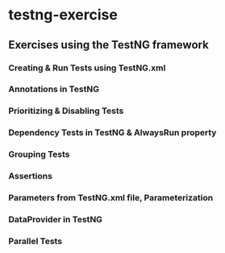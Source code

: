 # testng-exercise
## Exercises using the TestNG framework

### Creating & Run Tests using TestNG.xml
### Annotations in TestNG
### Prioritizing & Disabling Tests
### Dependency Tests in TestNG & AlwaysRun property
### Grouping Tests
### Assertions
### Parameters from TestNG.xml file, Parameterization
### DataProvider in TestNG
### Parallel Tests
